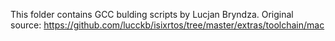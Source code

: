 This folder contains GCC bulding scripts by Lucjan Bryndza. Original source:
https://github.com/lucckb/isixrtos/tree/master/extras/toolchain/mac